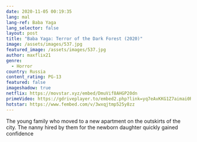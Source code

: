 ```yaml
---
date: 2020-11-05 00:19:35
lang: mal
lang-ref: Baba Yaga
lang_selector: false
layout: post
title: "Baba Yaga: Terror of the Dark Forest (2020)"
image: /assets/images/537.jpg
featured_image: /assets/images/537.jpg
author: maxflix21
genre:
  - Horror
country: Russia
content_rating: PG-13
featured: false
imageshadow: true
netflix: https://movstar.xyz/embed/DmuVif8AHGP20dn
primeVideo: https://gdriveplayer.to/embed2.php?link=yq7eAvKKG1Z7aimai0R3SgyZyuN%252Fzy%252BdhKZ1wL4yumyiY1V2UP%252BhfHWilQ3evGkg4dfky8IXaoadadDPPHzXpYbCCswEgPIWZmK4cDaBdJ3sjeHQ0BCrAyp1aUHEDW87Q3y6zQokhj5RMDYJmibnUYMMBqy%252BQnLJLuJBoa1S1vaJJAe3cn06OzPoenSF%252BCUP0%253D
hotstar: https://www.fembed.com/v/3wxqjtmp525y8zz
---
```

The young family who moved to a new apartment on the outskirts of the city. The nanny hired by them for the newborn daughter quickly gained confidence